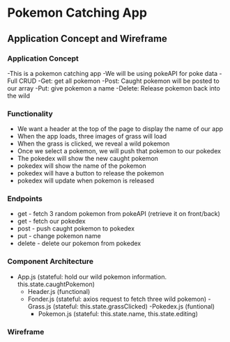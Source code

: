 # Pokemon Catching App

## Application Concept and Wireframe
### Application Concept
  -This is a pokemon catching app
  -We will be using pokeAPI for poke data
  -Full CRUD
    -Get: get all pokemon
    -Post: Caught pokemon will be posted to our array
    -Put: give pokemon a name
    -Delete: Release pokemon back into the wild

### Functionality
  - We want a header at the top of the page to display the name of our app
  - When the app loads, three images of grass will load
  - When the grass is clicked, we reveal a wild pokemon
  - Once we select a pokemon, we will push that pokemon to our pokedex
  - The pokedex will show the new caught pokemon
  - pokedex will show the name of the pokemon
  - pokedex will have a button to release the pokemon
  - pokedex will update when pokemon is released

### Endpoints
  - get - fetch 3 random pokemon from pokeAPI (retrieve it on front/back)
  - get - fetch our pokedex
  - post - push caught pokemon to pokedex
  - put - change pokemon name
  - delete - delete our pokemon from pokedex

### Component Architecture
- App.js (stateful: hold our wild pokemon information. this.state.caughtPokemon)
  - Header.js (functional)
  - Fonder.js (stateful: axios request to fetch three wild pokemon)
    -Grass.js (stateful: this.state.grassClicked)
  -Pokedex.js (funtional)
    - Pokemon.js (stateful: this.state.name, this.state.editing)

### Wireframe
